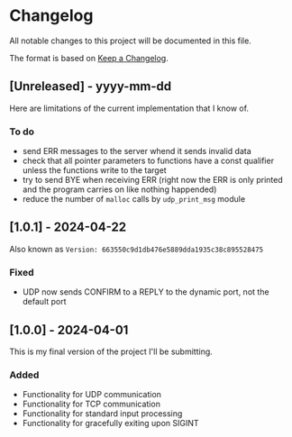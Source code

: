 # Changelog

All notable changes to this project will be documented in this file.

The format is based on [Keep a Changelog](https://keepachangelog.com/en/1.1.0/).

## [Unreleased] - yyyy-mm-dd

Here are limitations of the current implementation that I know of.

### To do

- send ERR messages to the server whend it sends invalid data
- check that all pointer parameters to functions have a const qualifier unless
the functions write to the target
- try to send BYE when receiving ERR (right now the ERR is only printed and
the program carries on like nothing happended)
- reduce the number of `malloc` calls by `udp_print_msg` module

## [1.0.1] - 2024-04-22

Also known as `Version: 663550c9d1db476e5889dda1935c38c895528475`

### Fixed

- UDP now sends CONFIRM to a REPLY to the dynamic port, not the default port

## [1.0.0] - 2024-04-01

This is my final version of the project I'll be submitting.

### Added

- Functionality for UDP communication
- Functionality for TCP communication
- Functionality for standard input processing
- Functionality for gracefully exiting upon SIGINT
